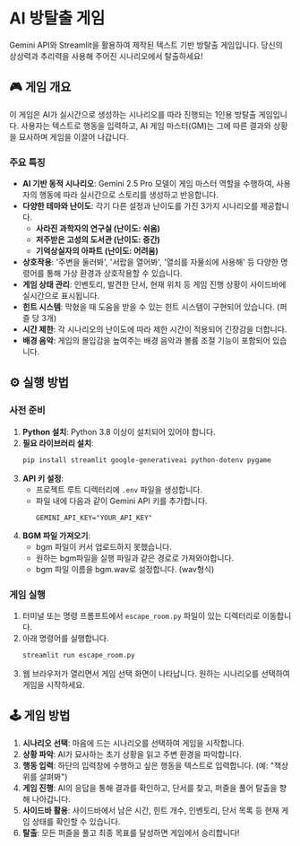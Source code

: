 # AI 방탈출 게임

Gemini API와 Streamlit을 활용하여 제작된 텍스트 기반 방탈출 게임입니다. 당신의 상상력과 추리력을 사용해 주어진 시나리오에서 탈출하세요!

## 🎮 게임 개요

이 게임은 AI가 실시간으로 생성하는 시나리오를 따라 진행되는 1인용 방탈출 게임입니다. 사용자는 텍스트로 행동을 입력하고, AI 게임 마스터(GM)는 그에 따른 결과와 상황을 묘사하며 게임을 이끌어 나갑니다.

### 주요 특징

- **AI 기반 동적 시나리오**: Gemini 2.5 Pro 모델이 게임 마스터 역할을 수행하여, 사용자의 행동에 따라 실시간으로 스토리를 생성하고 반응합니다.
- **다양한 테마와 난이도**: 각기 다른 설정과 난이도를 가진 3가지 시나리오를 제공합니다.
    - **사라진 과학자의 연구실 (난이도: 쉬움)**
    - **저주받은 고성의 도서관 (난이도: 중간)**
    - **기억상실자의 아파트 (난이도: 어려움)**
- **상호작용**: '주변을 둘러봐', '서랍을 열어봐', '열쇠를 자물쇠에 사용해' 등 다양한 명령어를 통해 가상 환경과 상호작용할 수 있습니다.
- **게임 상태 관리**: 인벤토리, 발견한 단서, 현재 위치 등 게임 진행 상황이 사이드바에 실시간으로 표시됩니다.
- **힌트 시스템**: 막혔을 때 도움을 받을 수 있는 힌트 시스템이 구현되어 있습니다. (퍼즐 당 3개)
- **시간 제한**: 각 시나리오의 난이도에 따라 제한 시간이 적용되어 긴장감을 더합니다.
- **배경 음악**: 게임의 몰입감을 높여주는 배경 음악과 볼륨 조절 기능이 포함되어 있습니다.

## ⚙️ 실행 방법

### 사전 준비

1.  **Python 설치**: Python 3.8 이상이 설치되어 있어야 합니다.
2.  **필요 라이브러리 설치**:
    ```bash
    pip install streamlit google-generativeai python-dotenv pygame
    ```
3.  **API 키 설정**:
    - 프로젝트 루트 디렉터리에 `.env` 파일을 생성합니다.
    - 파일 내에 다음과 같이 Gemini API 키를 추가합니다.
      ```
      GEMINI_API_KEY="YOUR_API_KEY"
      ```
4. **BGM 파일 가져오기**:
   - bgm 파일이 커서 업로드하지 못했습니다.
   - 원하는 bgm파일을 실행 파일과 같은 경로로 가져와야합니다.
   - bgm 파일 이름을 bgm.wav로 설정합니다. (wav형식)

### 게임 실행

1.  터미널 또는 명령 프롬프트에서 `escape_room.py` 파일이 있는 디렉터리로 이동합니다.
2.  아래 명령어를 실행합니다.
    ```bash
    streamlit run escape_room.py
    ```
3.  웹 브라우저가 열리면서 게임 선택 화면이 나타납니다. 원하는 시나리오를 선택하여 게임을 시작하세요.

## 🕹️ 게임 방법

1.  **시나리오 선택**: 마음에 드는 시나리오를 선택하여 게임을 시작합니다.
2.  **상황 파악**: AI가 묘사하는 초기 상황을 읽고 주변 환경을 파악합니다.
3.  **행동 입력**: 하단의 입력창에 수행하고 싶은 행동을 텍스트로 입력합니다. (예: "책상 위를 살펴봐")
4.  **게임 진행**: AI의 응답을 통해 결과를 확인하고, 단서를 찾고, 퍼즐을 풀어 탈출을 향해 나아갑니다.
5.  **사이드바 활용**: 사이드바에서 남은 시간, 힌트 개수, 인벤토리, 단서 목록 등 현재 게임 상태를 확인할 수 있습니다.
6.  **탈출**: 모든 퍼즐을 풀고 최종 목표를 달성하면 게임에서 승리합니다!
